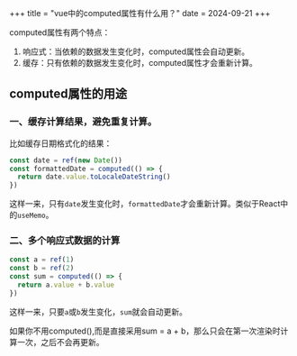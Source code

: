 +++
title = "vue中的computed属性有什么用？"
date = 2024-09-21
+++

computed属性有两个特点：
1. 响应式：当依赖的数据发生变化时，computed属性会自动更新。
2. 缓存：只有依赖的数据发生变化时，computed属性才会重新计算。

## computed属性的用途
### 一、缓存计算结果，避免重复计算。
比如缓存日期格式化的结果：
```javascript
const date = ref(new Date())
const formattedDate = computed(() => {
  return date.value.toLocaleDateString()
})
```
这样一来，只有`date`发生变化时，`formattedDate`才会重新计算。类似于React中的`useMemo`。

### 二、多个响应式数据的计算
```javascript
const a = ref(1)
const b = ref(2)
const sum = computed(() => {
  return a.value + b.value
})
```
这样一来，只要`a`或`b`发生变化，`sum`就会自动更新。

如果你不用computed(),而是直接采用sum = a + b，那么只会在第一次渲染时计算一次，之后不会再更新。